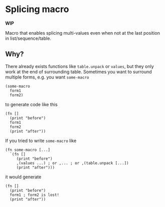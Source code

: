 # Splicing macro

**WIP**

Macro that enables splicing multi-values even when not at the last position in list/sequence/table.

## Why?

There already exists functions like `table.unpack` or `values`, but they only work at the end of surrounding table.
Sometimes you want to surround multiple forms, e.g. you want `some-macro`
```fennel
(some-macro
  form1
  form2)
```
to generate code like this
```fennel
(fn []
  (print "before")
  form1
  form2
  (print "after"))
```
If you tried to write `some-macro` like
```fennel
(fn some-macro [...]
  `(fn []
     (print "before")
     ,(values ...) ; or ,... ; or ,(table.unpack [...])
     (print "after")))
```
it would generate
```fennel
(fn []
  (print "before")
  form1 ; form2 is lost!
  (print "after"))
```

